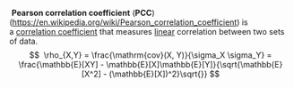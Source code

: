  **Pearson correlation coefficient** (**PCC**)(https://en.wikipedia.org/wiki/Pearson_correlation_coefficient) is a [correlation coefficient](https://en.wikipedia.org/wiki/Correlation_coefficient "Correlation coefficient") that measures [linear](https://en.wikipedia.org/wiki/Linear "Linear") correlation between two sets of data.
 $$
 \rho_{X,Y} = \frac{\mathrm{cov}(X, Y)}{\sigma_X \sigma_Y} = \frac{\mathbb{E}[XY] - \mathbb{E}[X]\mathbb{E}[Y]}{\sqrt{\mathbb{E}[X^2] - (\mathbb{E}[X])^2}\sqrt{}}
$$
